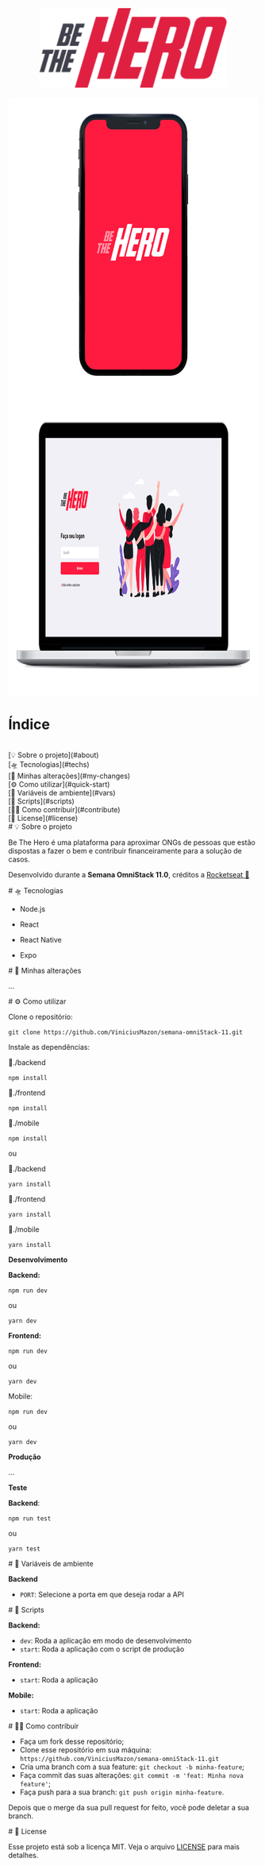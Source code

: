 <div align="center">
	<img src="readme/logo.png" alt="Be The Hero logo" height="160">
	<br>
	<br>
  <img src="readme/mobile.gif" alt="Be The Hero mobile" height="600">
  <img src="readme/web.gif" alt="Be The Hero web" height="600">
</div>

# Índice
<br>
[💡 Sobre o projeto](#about)
<br>
[🛸 Tecnologias](#techs)
<br>
[🧪 Minhas alterações](#my-changes)
<br>
[⚙️ Como utilizar](#quick-start)
<br>
[🧩 Variáveis de ambiente](#vars)
<br>
[🤖 Scripts](#scripts)
<br>
[🖖🏻 Como contribuir](#contribute)
<br>
[📝 License](#license)
<br>

<div id='about'/>  
# 💡 Sobre o projeto

Be The Hero é uma plataforma para aproximar ONGs de pessoas que estão dispostas a fazer o bem e contribuir financeiramente para a solução de casos.

Desenvolvido durante a **Semana OmniStack 11.0**, créditos a [Rocketseat 🚀
](https://github.com/Rocketseat)
<div id='techs'/>  
# 🛸 Tecnologias

* Node.js

* React

* React Native

* Expo

  
<div id='my-changes'/>  
# 🧪 Minhas alterações

...


<div id='quick-start'/>  
# ⚙️ Como utilizar

Clone o repositório:

```
git clone https://github.com/ViniciusMazon/semana-omniStack-11.git
```

Instale as dependências:

📁./backend

```
npm install
```

📁./frontend

```
npm install
```
📁./mobile

```
npm install
```
ou

📁./backend

```
yarn install
```
📁./frontend

```
yarn install
```
📁./mobile

```
yarn install
```



**Desenvolvimento**

**Backend:**

```
npm run dev
```

ou

```
yarn dev
```

**Frontend:**

```
npm run dev
```

ou

```
yarn dev
```

Mobile:

```
npm run dev
```

ou

```
yarn dev
```



 **Produção**

...

 **Teste**

**Backend**:

```
npm run test
```

ou

```
yarn test
```


<div id='vars'/> 
# 🧩 Variáveis de ambiente

**Backend**

- `PORT`: Selecione a porta em que deseja rodar a API

<div id='scripts'/> 
# 🤖 Scripts

**Backend:**

- `dev`: Roda a aplicação em modo de desenvolvimento
- `start`: Roda a aplicação com o script de produção

**Frontend:**

- `start`: Roda a aplicação

**Mobile:**

- `start`: Roda a aplicação

<div id='contribute'/> 
# 🖖🏻 Como contribuir

- Faça um fork desse repositório;
- Clone esse repositório em sua máquina: `https://github.com/ViniciusMazon/semana-omniStack-11.git`
- Cria uma branch com a sua feature: `git checkout -b minha-feature`;
- Faça commit das suas alterações: `git commit -m 'feat: Minha nova feature'`;
- Faça push para a sua branch: `git push origin minha-feature`.

Depois que o merge da sua pull request for feito, você pode deletar a sua branch.


<div id='license'/> 
# 📝 License

Esse projeto está sob a licença MIT. Veja o arquivo [LICENSE](#) para mais detalhes.

